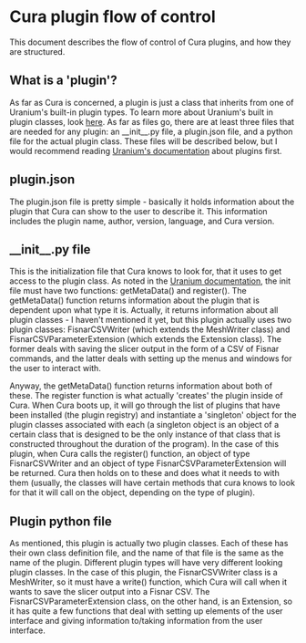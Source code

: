 # Cura plugin flow of control
This document describes the flow of control of Cura plugins, and how they are
structured.

## What is a 'plugin'?
As far as Cura is concerned, a plugin is just a class that inherits from one of
Uranium's built-in plugin types. To learn more about Uranium's built in plugin
classes, look [here](https://github.com/Ultimaker/Uranium/wiki/Plugin-Types).
As far as files go, there are at least three files that are needed for any
plugin: an \_\_init\_\_.py file, a plugin.json file, and a python file for the
actual plugin class. These files will be described below, but I would recommend
reading [Uranium's documentation](https://github.com/Ultimaker/Uranium/wiki/Creating-plugins) about plugins first.

## plugin.json
The plugin.json file is pretty simple - basically it holds information about the
plugin that Cura can show to the user to describe it. This information includes
the plugin name, author, version, language, and Cura version.

## \_\_init\_\_.py file
This is the initialization file that Cura knows to look for, that it uses
to get access to the plugin class. As noted in the [Uranium documentation](https://github.com/Ultimaker/Uranium/blob/main/docs/plugins.md), the init file must have two functions: getMetaData()
and register(). The getMetaData() function returns information about the plugin
that is dependent upon what type it is. Actually, it returns information about
all plugin classes - I haven't mentioned it yet, but this plugin actually uses
two plugin classes: FisnarCSVWriter (which extends the MeshWriter class) and
FisnarCSVParameterExtension (which extends the Extension class). The former
deals with saving the slicer output in the form of a CSV of Fisnar commands, and
the latter deals with setting up the menus and windows for the user to interact
with.

Anyway, the getMetaData() function returns information about both of these. The
register function is what actually 'creates' the plugin inside of Cura. When Cura
boots up, it will go through the list of plugins that have been installed (the
plugin registry) and instantiate a 'singleton' object for the plugin classes
associated with each (a singleton object is an object of a certain class
that is designed to be the only instance of that class that is constructed
throughout the duration of the program). In the case of this plugin, when Cura calls the register()
function, an object of type FisnarCSVWriter and an object of type FisnarCSVParameterExtension
will be returned. Cura then holds on to these and does what it needs to with
them (usually, the classes will have certain methods that cura knows to look
for that it will call on the object, depending on the type of plugin).

## Plugin python file
As mentioned, this plugin is actually two plugin classes. Each of these has their
own class definition file, and the name of that file is the same as the name of
the plugin. Different plugin types will have very different looking plugin classes.
In the case of this plugin, the FisnarCSVWriter class is a MeshWriter, so it must have a
write() function, which Cura will call when it wants to save the slicer output
into a Fisnar CSV. The FisnarCSVParameterExtension class, on the other hand, is
an Extension, so it has quite a few functions that deal with setting up elements
of the user interface and giving information to/taking information from the user
interface.
